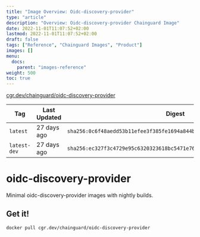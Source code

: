 ```yaml
---
title: "Image Overview: Oidc-discovery-provider"
type: "article"
description: "Overview: Oidc-discovery-provider Chainguard Image"
date: 2022-11-01T11:07:52+02:00
lastmod: 2022-11-01T11:07:52+02:00
draft: false
tags: ["Reference", "Chainguard Images", "Product"]
images: []
menu:
  docs:
    parent: "images-reference"
weight: 500
toc: true
---
```


[cgr.dev/chainguard/oidc-discovery-provider](https://github.com/chainguard-images/images/tree/main/images/oidc-discovery-provider)

| Tag          | Last Updated | Digest                                                                    |
|--------------|--------------|---------------------------------------------------------------------------|
| `latest`     | 27 days ago  | `sha256:0c6f48aedd53b11efee3f385fe1694a844b3621da4e6092a44f7228733f3c90e` |
| `latest-dev` | 27 days ago  | `sha256:ec327f3c4729e95c6320323618bc5471e76cb931892ec4bb8204b06b8539f7c0` |

# oidc-discovery-provider

Minimal oidc-discovery-provider images with nightly builds.

## Get it!

```shell
docker pull cgr.dev/chainguard/oidc-discovery-provider
```